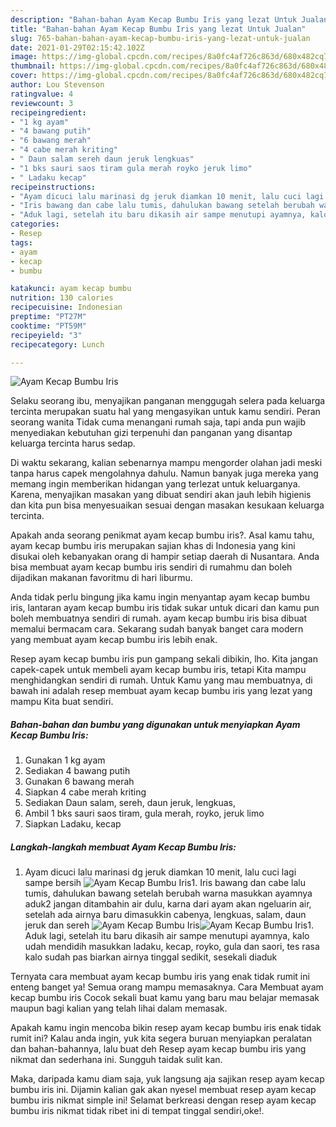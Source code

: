 ```yaml
---
description: "Bahan-bahan Ayam Kecap Bumbu Iris yang lezat Untuk Jualan"
title: "Bahan-bahan Ayam Kecap Bumbu Iris yang lezat Untuk Jualan"
slug: 765-bahan-bahan-ayam-kecap-bumbu-iris-yang-lezat-untuk-jualan
date: 2021-01-29T02:15:42.102Z
image: https://img-global.cpcdn.com/recipes/8a0fc4af726c863d/680x482cq70/ayam-kecap-bumbu-iris-foto-resep-utama.jpg
thumbnail: https://img-global.cpcdn.com/recipes/8a0fc4af726c863d/680x482cq70/ayam-kecap-bumbu-iris-foto-resep-utama.jpg
cover: https://img-global.cpcdn.com/recipes/8a0fc4af726c863d/680x482cq70/ayam-kecap-bumbu-iris-foto-resep-utama.jpg
author: Lou Stevenson
ratingvalue: 4
reviewcount: 3
recipeingredient:
- "1 kg ayam"
- "4 bawang putih"
- "6 bawang merah"
- "4 cabe merah kriting"
- " Daun salam sereh daun jeruk lengkuas"
- "1 bks sauri saos tiram gula merah royko jeruk limo"
- " Ladaku kecap"
recipeinstructions:
- "Ayam dicuci lalu marinasi dg jeruk diamkan 10 menit, lalu cuci lagi sampe bersih"
- "Iris bawang dan cabe lalu tumis, dahulukan bawang setelah berubah warna masukkan ayamnya aduk2 jangan ditambahin air dulu, karna dari ayam akan ngeluarin air, setelah ada airnya baru dimasukkin cabenya, lengkuas, salam, daun jeruk dan sereh"
- "Aduk lagi, setelah itu baru dikasih air sampe menutupi ayamnya, kalo udah mendidih masukkan ladaku, kecap, royko, gula dan saori, tes rasa kalo sudah pas biarkan airnya tinggal sedikit, sesekali diaduk"
categories:
- Resep
tags:
- ayam
- kecap
- bumbu

katakunci: ayam kecap bumbu 
nutrition: 130 calories
recipecuisine: Indonesian
preptime: "PT27M"
cooktime: "PT59M"
recipeyield: "3"
recipecategory: Lunch

---
```



![Ayam Kecap Bumbu Iris](https://img-global.cpcdn.com/recipes/8a0fc4af726c863d/680x482cq70/ayam-kecap-bumbu-iris-foto-resep-utama.jpg)

Selaku seorang ibu, menyajikan panganan menggugah selera pada keluarga tercinta merupakan suatu hal yang mengasyikan untuk kamu sendiri. Peran seorang  wanita Tidak cuma menangani rumah saja, tapi anda pun wajib menyediakan kebutuhan gizi terpenuhi dan panganan yang disantap keluarga tercinta harus sedap.

Di waktu  sekarang, kalian sebenarnya mampu mengorder olahan jadi meski tanpa harus capek mengolahnya dahulu. Namun banyak juga mereka yang memang ingin memberikan hidangan yang terlezat untuk keluarganya. Karena, menyajikan masakan yang dibuat sendiri akan jauh lebih higienis dan kita pun bisa menyesuaikan sesuai dengan masakan kesukaan keluarga tercinta. 



Apakah anda seorang penikmat ayam kecap bumbu iris?. Asal kamu tahu, ayam kecap bumbu iris merupakan sajian khas di Indonesia yang kini disukai oleh kebanyakan orang di hampir setiap daerah di Nusantara. Anda bisa membuat ayam kecap bumbu iris sendiri di rumahmu dan boleh dijadikan makanan favoritmu di hari liburmu.

Anda tidak perlu bingung jika kamu ingin menyantap ayam kecap bumbu iris, lantaran ayam kecap bumbu iris tidak sukar untuk dicari dan kamu pun boleh membuatnya sendiri di rumah. ayam kecap bumbu iris bisa dibuat memalui bermacam cara. Sekarang sudah banyak banget cara modern yang membuat ayam kecap bumbu iris lebih enak.

Resep ayam kecap bumbu iris pun gampang sekali dibikin, lho. Kita jangan capek-capek untuk membeli ayam kecap bumbu iris, tetapi Kita mampu menghidangkan sendiri di rumah. Untuk Kamu yang mau membuatnya, di bawah ini adalah resep membuat ayam kecap bumbu iris yang lezat yang mampu Kita buat sendiri.

<!--inarticleads1-->

##### Bahan-bahan dan bumbu yang digunakan untuk menyiapkan Ayam Kecap Bumbu Iris:

1. Gunakan 1 kg ayam
1. Sediakan 4 bawang putih
1. Gunakan 6 bawang merah
1. Siapkan 4 cabe merah kriting
1. Sediakan  Daun salam, sereh, daun jeruk, lengkuas,
1. Ambil 1 bks sauri saos tiram, gula merah, royko, jeruk limo
1. Siapkan  Ladaku, kecap




<!--inarticleads2-->

##### Langkah-langkah membuat Ayam Kecap Bumbu Iris:

1. Ayam dicuci lalu marinasi dg jeruk diamkan 10 menit, lalu cuci lagi sampe bersih
<img src="https://img-global.cpcdn.com/steps/6d5956e3809a2232/160x128cq70/ayam-kecap-bumbu-iris-langkah-memasak-1-foto.jpg" alt="Ayam Kecap Bumbu Iris">1. Iris bawang dan cabe lalu tumis, dahulukan bawang setelah berubah warna masukkan ayamnya aduk2 jangan ditambahin air dulu, karna dari ayam akan ngeluarin air, setelah ada airnya baru dimasukkin cabenya, lengkuas, salam, daun jeruk dan sereh
<img src="https://img-global.cpcdn.com/steps/c4917847d599fd63/160x128cq70/ayam-kecap-bumbu-iris-langkah-memasak-2-foto.jpg" alt="Ayam Kecap Bumbu Iris"><img src="https://img-global.cpcdn.com/steps/887631d2aff7478b/160x128cq70/ayam-kecap-bumbu-iris-langkah-memasak-2-foto.jpg" alt="Ayam Kecap Bumbu Iris">1. Aduk lagi, setelah itu baru dikasih air sampe menutupi ayamnya, kalo udah mendidih masukkan ladaku, kecap, royko, gula dan saori, tes rasa kalo sudah pas biarkan airnya tinggal sedikit, sesekali diaduk




Ternyata cara membuat ayam kecap bumbu iris yang enak tidak rumit ini enteng banget ya! Semua orang mampu memasaknya. Cara Membuat ayam kecap bumbu iris Cocok sekali buat kamu yang baru mau belajar memasak maupun bagi kalian yang telah lihai dalam memasak.

Apakah kamu ingin mencoba bikin resep ayam kecap bumbu iris enak tidak rumit ini? Kalau anda ingin, yuk kita segera buruan menyiapkan peralatan dan bahan-bahannya, lalu buat deh Resep ayam kecap bumbu iris yang nikmat dan sederhana ini. Sungguh taidak sulit kan. 

Maka, daripada kamu diam saja, yuk langsung aja sajikan resep ayam kecap bumbu iris ini. Dijamin kalian gak akan nyesel membuat resep ayam kecap bumbu iris nikmat simple ini! Selamat berkreasi dengan resep ayam kecap bumbu iris nikmat tidak ribet ini di tempat tinggal sendiri,oke!.

